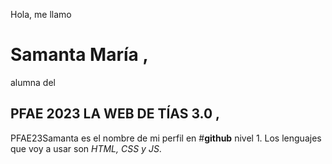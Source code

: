 Hola, me llamo 
# Samanta María ,
alumna del 
## PFAE 2023 LA WEB DE TÍAS 3.0 ,
PFAE23Samanta es el nombre de mi perfil en #**github** nivel 1.
Los lenguajes que voy a usar son _HTML, CSS y JS_.
